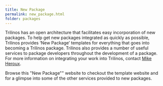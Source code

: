 ```yaml
---
title: New Package
permalink: new_package.html
folder: packages
---
```


Trilinos has an open architecture that facilitates easy incorporation of new packages. 
To help get new packages integrated as quickly as possible, Trilinos provides &#8216;New Package&#8217; 
templates for everything that goes into becoming a Trilinos package. Trilinos also provides a number of useful services to 
package developers throughout the development of a package. For more information on integrating your work into Trilinos, 
contact [Mike Heroux](http://www.cs.sandia.gov/~maherou/).

Browse this "New Package"" website to checkout the template website and for a glimpse into some of the other services provided 
to new packages.